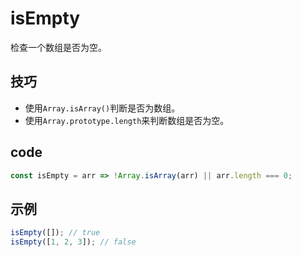 # isEmpty

检查一个数组是否为空。

## 技巧

- 使用`Array.isArray()`判断是否为数组。
- 使用`Array.prototype.length`来判断数组是否为空。

## code

```js
const isEmpty = arr => !Array.isArray(arr) || arr.length === 0;
```

## 示例

```js
isEmpty([]); // true
isEmpty([1, 2, 3]); // false
```
